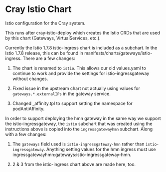 # Cray Istio Chart

Istio configuration for the Cray system.

This runs after cray-istio-deploy which creates the Istio CRDs that
are used by this chart (Gateways, VirtualServices, etc.).

Currently the Istio 1.7.8 istio-ingress chart is included as a subchart.
In the Istio 1.7.8 release, this can be found in
manifests/charts/gateways/istio-ingress.
There are a few changes:

1) The chart is renamed to `istio`. This allows our old values.yaml to continue
   to work and provide the settings for istio-ingressgateway without changes.

2) Fixed issue in the upstream chart not actually using values for
   `gateways.*.externalIPs` in the gateway service.

3) Changed _affinity.tpl to support setting the namespace for podAntiAffinity.

In order to support deploying the hmn gateway in the same way we support the
istio-ingressgateway, the `istio` subchart that was created using the
instructions above is copied into the `ingressgatewayhmn` subchart. Along with
a few changes:

1) The `gateways` field used is `istio-ingressgateway-hmn` rather than
   `istio-ingressgateway`. Anything setting values for the hmn ingress must
   use ingressgatewayhmn:gateways:istio-ingressgateway-hmn.

2) 2 & 3 from the istio-ingress chart above are made here, too.
